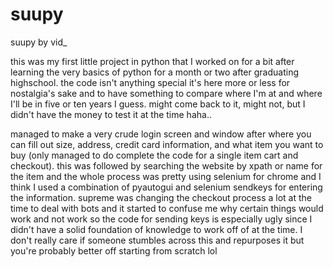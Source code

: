 # suupy
suupy by vid_

this was my first little project in python that I worked on for a bit after learning the very basics of python for a month or two after graduating highschool.
the code isn't anything special it's here more or less for nostalgia's sake and to have something to compare where I'm at and where I'll be in five or ten years I guess.
might come back to it, might not, but I didn't have the money to test it at the time haha..

managed to make a very crude login screen and window after where you can fill out size, address, credit card information, and what item you want to buy
(only managed to do complete the code for a single item cart and checkout). this was followed by searching the website by xpath or name for the item 
and the whole process was pretty using selenium for chrome and I think I used a combination of pyautogui and selenium sendkeys for entering the information.
supreme was changing the checkout process a lot at the time to deal with bots and it started to confuse me why certain things would work and not work so the code
for sending keys is especially ugly since I didn't have a solid foundation of knowledge to work off of at the time. I don't really care if someone stumbles across 
this and repurposes it but you're probably better off starting from scratch lol
